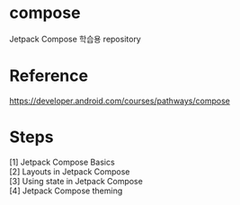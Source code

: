 # compose
Jetpack Compose 학습용 repository

# Reference 
https://developer.android.com/courses/pathways/compose

# Steps
[1] Jetpack Compose Basics  
[2] Layouts in Jetpack Compose  
[3] Using state in Jetpack Compose  
[4] Jetpack Compose theming
